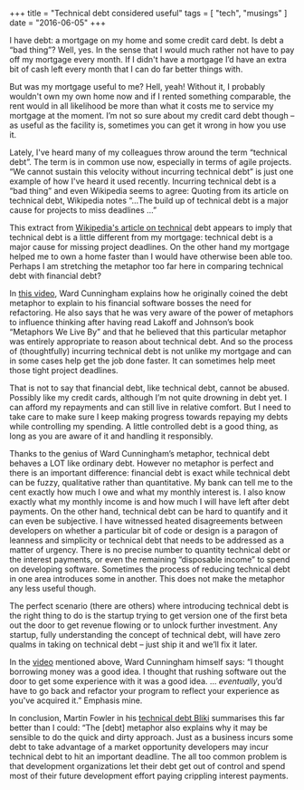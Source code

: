 +++
title = "Technical debt considered useful"
tags = [
    "tech",
    "musings"
]
date = "2016-06-05"
+++

I have debt: a mortgage on my home and some credit card debt. Is debt a “bad thing”? Well, yes. In the sense that I would much rather not have to pay off my mortgage every month. If I didn't have a mortgage I’d have an extra bit of cash left every month that I can do far better things with.

But was my mortgage useful to me? Hell, yeah! Without it, I probably wouldn't own my own home now and if I rented something comparable, the rent would in all likelihood be more than what it costs me to service my mortgage at the moment. I’m not so sure about my credit card debt though – as useful as the facility is, sometimes you can get it wrong in how you use it.

Lately, I've heard many of my colleagues throw around the term “technical debt”. The term is in common use now, especially in terms of agile projects. “We cannot sustain this velocity without incurring technical debt” is just one example of how I've heard it used recently. Incurring technical debt is a “bad thing” and even Wikipedia seems to agree: Quoting from its article on technical debt, Wikipedia notes “…The build up of technical debt is a major cause for projects to miss deadlines …”

This extract from [Wikipedia's article on technical](http://en.wikipedia.org/wiki/Technical_debt) debt appears to imply that technical debt is a little different from my mortgage: technical debt is a major cause for missing project deadlines. On the other hand my mortgage helped me to own a home faster than I would have otherwise been able too. Perhaps I am stretching the metaphor too far here in comparing technical debt with financial debt?

In [this video](http://www.youtube.com/watch?v=pqeJFYwnkjE), Ward Cunningham explains how he originally coined the debt metaphor to explain to his financial software bosses the need for refactoring. He also says that he was very aware of the power of metaphors to influence thinking after having read Lakoff and Johnson’s book “Metaphors We Live By” and that he believed that this particular metaphor was entirely appropriate to reason about technical debt. And so the process of (thoughtfully) incurring technical debt is not unlike my mortgage and can in some cases help get the job done faster. It can sometimes help meet those tight project deadlines.

That is not to say that financial debt, like technical debt, cannot be abused. Possibly like my credit cards, although I’m not quite drowning in debt yet. I can afford my repayments and can still live in relative comfort. But I need to take care to make sure I keep making progress towards repaying my debts while controlling my spending. A little controlled debt is a good thing, as long as you are aware of it and handling it responsibly.

Thanks to the genius of Ward Cunningham’s metaphor, technical debt behaves a LOT like ordinary debt. However no metaphor is perfect and there is an important difference: financial debt is exact while technical debt can be fuzzy, qualitative rather than quantitative. My bank can tell me to the cent exactly how much I owe and what my monthly interest is. I also know exactly what my monthly income is and how much I will have left after debt payments. On the other hand, technical debt can be hard to quantify and it can even be subjective. I have witnessed heated disagreements between developers on whether a particular bit of code or design is a paragon of leanness and simplicity or technical debt that needs to be addressed as a matter of urgency. There is no precise number to quantity technical debt or the interest payments, or even the remaining “disposable income” to spend on developing software. Sometimes the process of reducing technical debt in one area introduces some in another. This does not make the metaphor any less useful though.

The perfect scenario (there are others) where introducing technical debt is the right thing to do is the startup trying to get version one of the first beta out the door to get revenue flowing or to unlock further investment. Any startup, fully understanding the concept of technical debt, will have zero qualms in taking on technical debt – just ship it and we’ll fix it later.

In the [video](http://www.youtube.com/watch?v=pqeJFYwnkjE) mentioned above, Ward Cunningham himself says: “I thought borrowing money was a good idea. I thought that rushing software out the door to get some experience with it was a good idea. ... *eventually*, you’d have to go back and refactor your program to reflect your experience as you've acquired it.” Emphasis mine.

In conclusion, Martin Fowler in his [technical debt Bliki](https://martinfowler.com/bliki/TechnicalDebt.html) summarises this far better than I could: “The [debt] metaphor also explains why it may be sensible to do the quick and dirty approach. Just as a business incurs some debt to take advantage of a market opportunity developers may incur technical debt to hit an important deadline. The all too common problem is that development organizations let their debt get out of control and spend most of their future development effort paying crippling interest payments.
